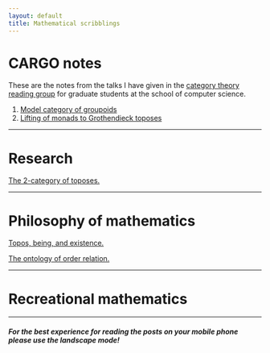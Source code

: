 ```yaml
---
layout: default
title: Mathematical scribblings
---
```







# CARGO notes #

These are the notes from the talks I have given in the [category theory reading group](http://talks.bham.ac.uk/show/archive/1233)  for graduate students at the school of computer science.  
  1. [Model category of groupoids][model-grpds]
  2. [Lifting of monads to Grothendieck toposes][lift-monad-topos]
  

----------------------------------------------
# Research #
   [The 2-category of toposes.][2-cat Top]


----------------------------------------------
# Philosophy of mathematics #


[Topos, being, and existence.][TBE]

[The ontology of order relation.][Order-onto-logically]


---------------------------------------------
# Recreational mathematics 




------------------------------------------------------------------------------------------------------
#### _For the best experience for reading the posts on your mobile phone please use the landscape mode!_



[TBE]: 2017-05-17-Topos-being-and-existence.html
[Order-onto-logically]: 2017-05-17-The-ontology-of-order-relation.html
[2-cat Top]: 2017-05-18-The-2-category-of-toposes.html
[lift-monad-topos]: 2017-05-22-Lifting-of-monads-to-Grothendieck-toposes.html
[model-grpds]: 2017-05-29-Model-category-of-groupoids
